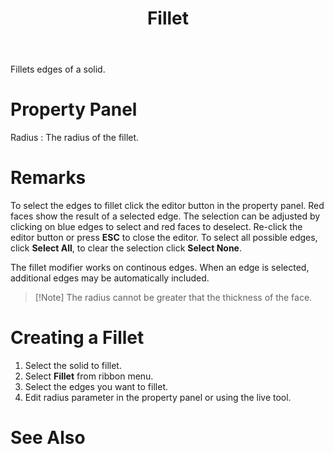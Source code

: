 ﻿---
uid: 9b151212-b7f3-43ab-ad5a-bb03c8c8b083
title: Fillet
---
Fillets edges of a solid.

# Property Panel
Radius
:   The radius of the fillet.

# Remarks
To select the edges to fillet click the editor button in the property panel. Red faces show the result of a selected edge. The selection can be adjusted by clicking on blue edges to select and red faces to deselect. Re-click the editor button or press __ESC__ to close the editor. To select all possible edges, click __Select All__, to clear the selection click __Select None__.

The fillet modifier works on continous edges. When an edge is selected, additional edges may be automatically included.

> [!Note] The radius cannot be greater that the thickness of the face. 

# Creating a Fillet
1. Select the solid to fillet.
2. Select __Fillet__ from ribbon menu.
3. Select the edges you want to fillet.
4. Edit radius parameter in the property panel or using the live tool.

# See Also
[](xref:28fda54f-4380-45f4-b55e-23093b6dc6de)
